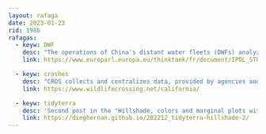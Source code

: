 ```yaml
---
layout: rafaga
date: 2023-01-23
rid: 1986
rafagas:
  - keyw: DWF
    desc: "The operations of China's distant water fleets (DWFs) analyzed in terms of subsidies they receive, illegal, unreported and unregulated catches and practices, and the challenges they pose to competing EU fleets (pdf)"
    link: https://www.europarl.europa.eu/thinktank/fr/document/IPOL_STU(2022)733101

  - keyw: crashes
    desc: "CROS collects and centralizes data, provided by agencies and volunteers, of wildlife crashes on California highways to improve policy, management and financial investment to reduce crashes"
    link: https://www.wildlifecrossing.net/california/

  - keyw: tidyterra
    desc: 'Second post in the "Hillshade, colors and marginal plots with tidyterra" series exploring an approach to annotating marginal plots on a ggplot2 map of a SpatRaster, including longitude and latitude value information'
    link: https://dieghernan.github.io/202212_tidyterra-hillshade-2/
---
```


